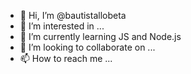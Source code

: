 - 👋 Hi, I’m @bautistallobeta
- 👀 I’m interested in ...
- 🌱 I’m currently learning JS and Node.js
- 💞️ I’m looking to collaborate on ...
- 📫 How to reach me ...

<!---
bautistallobeta/bautistallobeta is a ✨ special ✨ repository because its `README.md` (this file) appears on your GitHub profile.
You can click the Preview link to take a look at your changes.
--->
